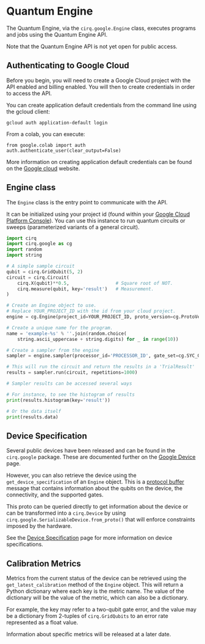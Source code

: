 # Quantum Engine

The Quantum Engine, via the `cirq.google.Engine` class, executes programs and jobs using the
Quantum Engine API. 

Note that the Quantum Engine API is not yet open for public access.

## Authenticating to Google Cloud

Before you begin, you will need to create a Google Cloud project with the API
enabled and billing enabled.  You will then to create credentials in order to
access the API.

You can create application default credentials from the command line using the
gcloud client:

`gcloud auth application-default login`

From a colab, you can execute:

```
from google.colab import auth
auth.authenticate_user(clear_output=False)
```

More information on creating application default credentials can be found on the
[Google cloud](https://cloud.google.com/docs/authentication/production) website.

## Engine class

The `Engine` class is the entry point to communicate with the API.

It can be initialized using your project id (found within your
[Google Cloud Platform Console](https://console.cloud.google.com)).
You can use this instance to run quantum circuits or sweeps (parameterized
variants of a general circuit).

<!---test_substitution
cg.Engine(.*)
cirq.Simulator()
--->
<!---test_substitution
sampler = .*
sampler = engine
--->
```python
import cirq
import cirq.google as cg
import random
import string

# A simple sample circuit
qubit = cirq.GridQubit(5, 2)
circuit = cirq.Circuit(
    cirq.X(qubit)**0.5,                 # Square root of NOT.
    cirq.measure(qubit, key='result')   # Measurement.
)

# Create an Engine object to use.
# Replace YOUR_PROJECT_ID with the id from your cloud project.
engine = cg.Engine(project_id=YOUR_PROJECT_ID, proto_version=cg.ProtoVersion.V2)

# Create a unique name for the program.
name = 'example-%s' % ''.join(random.choice(
    string.ascii_uppercase + string.digits) for _ in range(10))

# Create a sampler from the engine
sampler = engine.sampler(processor_id='PROCESSOR_ID', gate_set=cg.SYC_GATESET)

# This will run the circuit and return the results in a 'TrialResult'
results = sampler.run(circuit, repetitions=1000)

# Sampler results can be accessed several ways

# For instance, to see the histogram of results
print(results.histogram(key='result'))

# Or the data itself
print(results.data)
```

## Device Specification

Several public devices have been released and can be found in the `cirq.google`
package.  These are documented further on the [Google Device](devices.md) page. 

However, you can also retrieve the device using the `get_device_specification` of an
`Engine` object.  This is a [protocol buffer](https://developers.google.com/protocol-buffers)
message that contains information about the qubits on the device, the
connectivity, and the supported gates.

This proto can be queried directly to get information about the device or can be transformed
into a `cirq.Device` by using `cirq.google.SerializableDevice.from_proto()` that will
enforce constraints imposed by the hardware.

See the [Device Specification](specification.md) page for more information on
device specifications.


## Calibration Metrics

Metrics from the current status of the device can be retrieved using the\
`get_latest_calibration` method of the `Engine` object.  This will return a
Python dictionary where each key is the metric name.  The value of the
dictionary will be the value of the metric, which can also be a dictionary.

For example, the key may refer to a two-qubit gate error, and the value may
be a dictionary from 2-tuples of `cirq.GridQubits` to an error rate represented
as a float value.

Information about specific metrics will be released at a later date.
